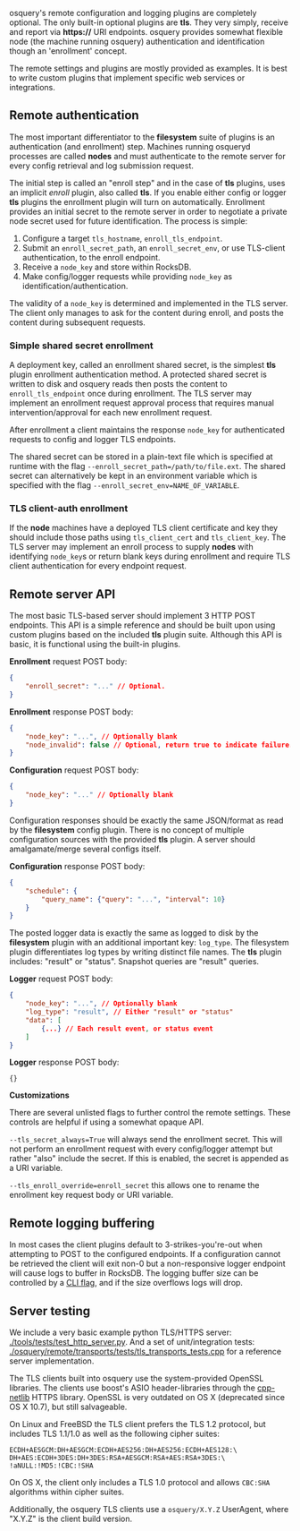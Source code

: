 osquery's remote configuration and logging plugins are completely optional. The only built-in optional plugins are **tls**. They very simply, receive and report via **https://** URI endpoints. osquery provides somewhat flexible node (the machine running osquery) authentication and identification though an 'enrollment' concept.

The remote settings and plugins are mostly provided as examples. It is best to write custom plugins that implement specific web services or integrations.

## Remote authentication

The most important differentiator to the **filesystem** suite of plugins is an authentication (and enrollment) step. Machines running osqueryd processes are called **nodes** and must authenticate to the remote server for every config retrieval and log submission request.

The initial step is called an "enroll step" and in the case of **tls** plugins, uses an implicit *enroll* plugin, also called **tls**. If you enable either config or logger **tls** plugins the enrollment plugin will turn on automatically. Enrollment provides an initial secret to the remote server in order to negotiate a private node secret used for future identification. The process is simple:

1. Configure a target `tls_hostname`, `enroll_tls_endpoint`.
2. Submit an `enroll_secret_path`, an `enroll_secret_env`, or use TLS-client authentication, to the enroll endpoint.
3. Receive a `node_key` and store within RocksDB.
4. Make config/logger requests while providing `node_key` as identification/authentication.

The validity of a `node_key` is determined and implemented in the TLS server. The client only manages to ask for the content during enroll, and posts the content during subsequent requests.

### Simple shared secret enrollment

A deployment key, called an enrollment shared secret, is the simplest **tls** plugin enrollment authentication method. A protected shared secret is written to disk and osquery reads then posts the content to `enroll_tls_endpoint` once during enrollment. The TLS server may implement an enrollment request approval process that requires manual intervention/approval for each new enrollment request.

After enrollment a client maintains the response `node_key` for authenticated requests to config and logger TLS endpoints.

The shared secret can be stored in a plain-text file which is specified at runtime with the flag `--enroll_secret_path=/path/to/file.ext`.
The shared secret can alternatively be kept in an environment variable which is specified with the flag `--enroll_secret_env=NAME_OF_VARIABLE`.

### TLS client-auth enrollment

If the **node** machines have a deployed TLS client certificate and key they should include those paths using `tls_client_cert` and `tls_client_key`. The TLS server may implement an enroll process to supply **nodes** with identifying `node_key`s or return blank keys during enrollment and require TLS client authentication for every endpoint request.

## Remote server API

The most basic TLS-based server should implement 3 HTTP POST endpoints. This API is a simple reference and should be built upon using custom plugins based on the included **tls** plugin suite. Although this API is basic, it is functional using the built-in plugins.

**Enrollment** request POST body:
```json
{
    "enroll_secret": "..." // Optional.
}
```

**Enrollment** response POST body:
```json
{
    "node_key": "...", // Optionally blank
    "node_invalid": false // Optional, return true to indicate failure.
}
```

**Configuration** request POST body:
```json
{
    "node_key": "..." // Optionally blank
}
```

Configuration responses should be exactly the same JSON/format as read by the **filesystem** config plugin. There is no concept of multiple configuration sources with the provided **tls** plugin. A server should amalgamate/merge several configs itself.

**Configuration** response POST body:
```json
{
    "schedule": {
        "query_name": {"query": "...", "interval": 10}
    }
}
```

The posted logger data is exactly the same as logged to disk by the **filesystem** plugin with an additional important key: `log_type`. The filesystem plugin differentiates log types by writing distinct file names. The **tls** plugin includes: "result" or "status". Snapshot queries are "result" queries.

**Logger** request POST body:
```json
{
    "node_key": "...", // Optionally blank
    "log_type": "result", // Either "result" or "status"
    "data": [
        {...} // Each result event, or status event
    ]
}
```

**Logger** response POST body:
```
{}
```

**Customizations**

There are several unlisted flags to further control the remote settings. These controls are helpful if using a somewhat opaque API.

`--tls_secret_always=True` will always send the enrollment secret. This will not perform an enrollment request with every config/logger attempt but rather "also" include the secret. If this is enabled, the secret is appended as a URI variable.

`--tls_enroll_override=enroll_secret` this allows one to rename the enrollment key request body or URI variable.

## Remote logging buffering

In most cases the client plugins default to 3-strikes-you're-out when attempting to POST to the configured endpoints. If a configuration cannot be retrieved the client will exit non-0 but a non-responsive logger endpoint will cause logs to buffer in RocksDB. The logging buffer size can be controlled by a [CLI flag](../installation/cli-flags.md), and if the size overflows logs will drop.

## Server testing

We include a very basic example python TLS/HTTPS server: [./tools/tests/test_http_server.py](https://github.com/facebook/osquery/blob/master/tools/tests/test_http_server.py). And a set of unit/integration tests: [./osquery/remote/transports/tests/tls_transports_tests.cpp](https://github.com/facebook/osquery/blob/master/osquery/remote/transports/tests/tls_transports_tests.cpp) for a reference server implementation.

The TLS clients built into osquery use the system-provided OpenSSL libraries. The clients use boost's ASIO header-libraries through the [cpp-netlib](http://cpp-netlib.org/) HTTPS library. OpenSSL is very outdated on OS X (deprecated since OS X 10.7), but still salvageable.

On Linux and FreeBSD the TLS client prefers the TLS 1.2 protocol, but includes TLS 1.1/1.0 as well as the following cipher suites:

```
ECDH+AESGCM:DH+AESGCM:ECDH+AES256:DH+AES256:ECDH+AES128:\
DH+AES:ECDH+3DES:DH+3DES:RSA+AESGCM:RSA+AES:RSA+3DES:\
!aNULL:!MD5:!CBC:!SHA
```

On OS X, the client only includes a TLS 1.0 protocol and allows `CBC:SHA` algorithms within cipher suites.

Additionally, the osquery TLS clients use a `osquery/X.Y.Z` UserAgent, where "X.Y.Z" is the client build version.
